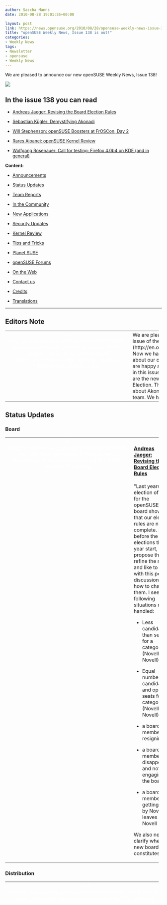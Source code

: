 ```yaml
---
author: Sascha Manns
date: 2010-08-28 19:01:55+00:00

layout: post
link: https://news.opensuse.org/2010/08/28/opensuse-weekly-news-issue-138-is-out/
title: "openSUSE Weekly News, Issue 138 is out!"
categories:
- Weekly News
tags:
- Newsletter
- opensuse
- Weekly News
---
```

We are pleased to announce our new openSUSE Weekly News, Issue 138!
<!-- more -->








[![](http://en.opensuse.org/images/6/6d/Opensuse_weekly_news_banner.png)](http://en.opensuse.org/File:Opensuse_weekly_news_banner.png)













## In the issue 138 you can read




  * [ Andreas Jaeger: Revising the Board Election Rules](https://news.opensuse.org/?p=4073#Andreas_Jaeger:_Revising_the_Board_Election_Rules)


  * [ Sebastian Kügler: Demystifying Akonadi](https://news.opensuse.org/?p=4073#Sebastian_K.C3.BCgler:_Demystifying_Akonadi)


  * [ Will Stephenson: openSUSE Boosters at FrOSCon, Day 2](https://news.opensuse.org/?p=4073#Will_Stephenson:_openSUSE_Boosters_at_FrOSCon.2C_Day_2)


  * [ Rares Aioanei: openSUSE Kernel Review](https://news.opensuse.org/?p=4073#Rares_Aioanei:_openSUSE_Kernel_Review)


  * [ Wolfgang Rosenauer: Call for testing: Firefox 4.0b4 on KDE (and in general)](https://news.opensuse.org/?p=4073#Wolfgang_Rosenauer:_Call_for_testing:_Firefox_4.0b4_on_KDE_.28and_in_general.29)















**Content:**




  * [ Announcements](https://news.opensuse.org/?p=4073#Announcements)


  * [ Status Updates](https://news.opensuse.org/?p=4073#Status_Updates)


  * [ Team Reports](https://news.opensuse.org/?p=4073#Team_Reports)


  * [ In the Community](https://news.opensuse.org/?p=4073#In_the_Community)


  * [ New Applications](https://news.opensuse.org/?p=4073#New.2FUpdated_Applications_.40_openSUSE)


  * [ Security Updates](https://news.opensuse.org/?p=4073#Security_Updates)


  * [ Kernel Review](https://news.opensuse.org/?p=4073#Kernel_Review)


  * [ Tips and Tricks](https://news.opensuse.org/?p=4073#Tips_and_Tricks)


  * [ Planet SUSE](https://news.opensuse.org/?p=4073#Planet_SUSE)


  * [ openSUSE Forums](https://news.opensuse.org/?p=4073#openSUSE_Forums)


  * [ On the Web](https://news.opensuse.org/?p=4073#On_the_Web)


  * [ Contact us](https://news.opensuse.org/?p=4073#Feedback_.2F_Communicate_.2F_Get_Involved)


  * [ Credits](https://news.opensuse.org/?p=4073#Credits)


  * [ Translations](https://news.opensuse.org/?p=4073#Translations)







  



  






  

  

  

  

  

  

  

  

  

  

  

  

  

  

  

  

  

  






* * *


  






## Editors Note








<table style="width: 98%;" class="zeroBorder" >
<tbody >
<tr >

<td style="color: rgb(255, 255, 255); text-align: center; vertical-align: top; width: 36px;" >[![](http://en.opensuse.org/images/thumb/7/7f/OWN-oxygen-EditorsNote_draft02.png/48px-OWN-oxygen-EditorsNote_draft02.png)](http://en.opensuse.org/File:OWN-oxygen-EditorsNote_draft02.png)
</td>

<td style="margin: 0pt 1em 0pt 0pt;" > We are pleased to announce our **138** issue of the [openSUSE Weekly News](http://en.opensuse.org/Portal:Weekly_news).  Now we have 138 issues full of information about our choosed System openSUSE. We are happy about that. What we're expecting in this issue?  One of the interesting Topics are the new discussed Rules from the Board Election. Then we have a interesting article about Akonadi, and new Stuff from the Mono team.  We hope that you will enjoy reading. 
</td>
</tr>
</tbody>
</table>





  









## Status Updates








### Board





<table style="width: 98%;" class="zeroBorder" >
<tbody >
<tr >

<td style="color: rgb(255, 255, 255); text-align: center; vertical-align: top; width: 36px;" >[![](http://en.opensuse.org/images/thumb/b/b2/OWN-oxygen-Board.png/48px-OWN-oxygen-Board.png)](http://en.opensuse.org/File:OWN-oxygen-Board.png)
</td>

<td style="margin: 0pt 1em 0pt 0pt;" >


####  [Andreas Jaeger: Revising the Board Election Rules](http://lizards.opensuse.org/2010/08/25/revising-the-board-election-rules/)


"Last years election of seats for the openSUSE board showed that our election rules are not complete. So, before the elections this year start, I propose that we refine the rules and like to start with this post a discussion on how to change them.  I see the following situations not handled: 


  * Less candidates than seats for a category (Novell/non-Novell) 


  * Equal number of candidates and open seats for a category (Novell/non-Novell) 


  * a board member resigning 


  * a board member disappearing and not engaging in the board 


  * a board member getting hired by Novell or leaves Novell 

We also need to clarify when the new board constitutes." 
</td>
</tr>
</tbody>
</table>





  







### Distribution





<table style="width: 98%;" class="zeroBorder" >
<tbody >
<tr >

<td style="color: rgb(255, 255, 255); text-align: center; vertical-align: top; width: 36px;" >[![](http://en.opensuse.org/images/thumb/9/94/Suse_Box.png/48px-Suse_Box.png)](http://en.opensuse.org/File:Suse_Box.png)
</td>

<td style="margin: 0pt 1em 0pt 0pt;" >  




####  Schedules for the next Week


"2. September 2010: **openSUSE 11.4 Milestone 2 release:** Milestone: snapshot release without agenda. We release it once we have several new key components in."  


####  Maintainance Updates





#####  [openSUSE-RU-2010:0531-1 (low): NetworkManager: Remove call to NFS restart](http://hermes.opensuse.org/messages/4841454)





#####  [openSUSE-RU-2010:0530-1 (moderate): inputattach: Fix syntax errors in the init script](http://hermes.opensuse.org/messages/4841455)





#####  [openSUSE-RU-2010:0535-1 (moderate): mount.cifs: Does not appear to support the (documented, preferred) credentials option. Fixed by this update.](http://hermes.opensuse.org/messages/4841468)





#####  [openSUSE-RU-2010:0534-1 (important): cpio: It crashes on non existing pattern file. Fixed by this update.](http://hermes.opensuse.org/messages/4841469)





#####  [openSUSE-RU-2010:0533-1 (low): smpppd: allow to control non-dialup interfaces](http://hermes.opensuse.org/messages/4841470)





#####  [openSUSE-RU-2010:0545-1 (important): lxdm: Collective update for lxdm](http://hermes.opensuse.org/messages/4855539)





#####  [openSUSE-RU-2010:0548-1 (low): pstoedit: This update fixes an crash of pstoedit when it is called from inkscape](http://hermes.opensuse.org/messages/4856280)





#####  [openSUSE-RU-2010:0555-1 (low): ivman: Fixed not receiving hal events (openSUSE 11.2)](http://hermes.opensuse.org/messages/4865659)





#####  [openSUSE-RU-2010:0554-1 (low): ivman: Fixed not receiving hal events (openSUSE 11.3)](http://hermes.opensuse.org/messages/4865660)





####  Bugzilla




The numbers for all openSUSE project products are this week: 




  * All Open Reports: 5297 (+44) 


  * Blocker: 3 (+0) 


  * Critical: 338 (+11) 


  * Major: 994 (+11) 


  * Normal: 2965 (+16) 


  * Minor: 444 (+6) 


  * Enhancements: 553 (+0) 



**Important links:**




  * [Detailed Bugzilla Report](https://bugzilla.novell.com/report.cgi?x_axis_field=bug_severity&y_axis_field=product&z_axis_field=&query_format=report-table&short_desc_type=allwordssubstr&short_desc=&long_desc_type=fulltext&long_desc=&classification=openSUSE&bug_file_loc_type=allwordssubstr&bug_file_loc=&status_whiteboard_type=allwordssubstr&status_whiteboard=&keywords_type=anywords&keywords=&bug_status=UNCONFIRMED&bug_status=NEW&bug_status=ASSIGNED&bug_status=NEEDINFO&bug_status=REOPENED&emailassigned_to1=1&emailtype1=substring&email1=&emailassigned_to2=1&emailreporter2=1&emailqa_contact2=1&emailcc2=1&emailtype2=substring&email2=&bugidtype=include&bug_id=&votes=&chfieldfrom=&chfieldto=Now&chfieldvalue=&format=table&action=wrap&field0-0-0=noop&type0-0-0=noop&value0-0-0=)


  * [Submitting Bug Reports](http://en.opensuse.org/openSUSE:Submitting_bug_reports)


  * [Bug Reporting FAQ](http://en.opensuse.org/openSUSE:Bug_reporting_FAQ)


</td>
</tr>
</tbody>
</table>





  







## Team Reports





### Build Service Team





<table style="width: 98%;" class="zeroBorder" >
<tbody >
<tr >

<td style="color: rgb(255, 255, 255); text-align: center; vertical-align: top; width: 36px;" >[![](http://en.opensuse.org/images/9/98/OWN-oxygen-Build-Service.png)](http://en.opensuse.org/File:OWN-oxygen-Build-Service.png)
</td>

<td style="margin: 0pt 1em 0pt 0pt;" >


####  [Martin Mohring: OBS 2.1: Status of PowerPC and MIPS support with QEMU](http://lizards.opensuse.org/2010/08/22/obs-2-1-status-of-powerpc-and-mips-support-with-qemu/)


"Now that ARM support in the OBS is getting more mature, here a report on the Status of PowerPC and MIPS builds using QEMU. They are implemented similiar to the ARM solution, and use QEMU Usermode (to allow speedup with x86 based cross compilers like we do for ARM).  First of all, PowerPC native builds do work since a long time (3+ years). At the beginning, only XEN virtualization was available for OBS, and XEN did not work on PowerPC hardware. Recently, KVM autosetup was added to OBS with release 1.8. KVM also works on PowerPC machines, so there are now fully functional PowerPC native builds with virtual machine support available."  


####  [Build Team Meeting](http://lists.opensuse.org/opensuse-buildservice/2010-08/msg00175.html)


Meeting minutes  


####  Build Service Statistics




  * Projects: 14665 (+96) 


  * Packages: 98471 (+445) 


  * Repositories: 23907 (+126) by 24478 (+98) confirmed users. 


</td>
</tr>
</tbody>
</table>





  







### KDE Team





<table style="width: 98%;" class="zeroBorder" >
<tbody >
<tr >

<td style="color: rgb(255, 255, 255); text-align: center; vertical-align: top; width: 36px;" >[![](http://en.opensuse.org/images/thumb/7/73/Kde-logo.jpg/48px-Kde-logo.jpg)](http://en.opensuse.org/File:Kde-logo.jpg)
</td>

<td style="margin: 0pt 1em 0pt 0pt;" >  




####  [Sebastian Kügler: Demystifying Akonadi](http://vizzzion.org/blog/2010/08/demystifying-akonadi/)


"The exotic-sounding ˜Akonadi™ refers to both a mythological figure and the KDE platform™s central information framework. This article will dispel some of the mystery about how Akonadi will improve performance and integration, and how it is being rolled out into KDE applications. I™ll also provide some insight how the technology works, and what will become possible with this new PIM framework.  Many people have been asking what the status of the new, Akonadi-based Kontact Groupware suite is. As I™ve been working closely with the PIM hackers, I thought I™d give my readers a heads-up on what™s going on and what to expect. In this article, I will often take KMail as an example for the port, but similar things apply to the other PIM applications that form the Kontact suite as well." 
</td>
</tr>
</tbody>
</table>





  







### Mono Team





<table style="width: 98%;" class="zeroBorder" >
<tbody >
<tr >

<td style="color: rgb(255, 255, 255); text-align: center; vertical-align: top; width: 36px;" >[![](http://en.opensuse.org/images/thumb/8/87/Mono_project_logo.png/48px-Mono_project_logo.png)](http://en.opensuse.org/File:Mono_project_logo.png)
</td>

<td style="margin: 0pt 1em 0pt 0pt;" >  




####  [Stephen Shaw: Mono Accessibility 2.1 Released](http://feedproxy.google.com/%7Er/decriptor/qXWe/%7E3/OiQgRCJwOIM/)


"We just released our first 2.x series update this week. This release brings a 127 bug fixes.  Over the last several months a fair amount of attention has been paid to improving at-spi2 as well. For those that don™t know what at-spi2 is its the next generation of Assistive Technology Service Provider Interface. The new at-spi2 using dbus in an effort to remove corba and bonobo from the gnome stack."  


####  [Mario Carrion: Mono Accessibility 2.1](http://blog.carrion.mx/2010/08/26/mono-accessibility-2-1/)


"Last Tuesday, we presented Mono Accessibility 2.1. We worked really hard on this release. Our main goals were, among other things, to improve our UI Automation Client API implementation, polish the interaction with at-spi2, better Moonlight accessibility and to handle custom and client-side providers. The great work made by all the contributors was the reason this release accomplished those goals." 
</td>
</tr>
</tbody>
</table>





  







### openFATE Team





<table style="width: 98%;" class="zeroBorder" >
<tbody >
<tr >

<td style="color: rgb(255, 255, 255); text-align: center; vertical-align: top; width: 36px;" >[![](http://en.opensuse.org/images/thumb/c/c2/Logo-fate.png/48px-Logo-fate.png)](http://en.opensuse.org/File:Logo-fate.png)
</td>

<td style="margin: 0pt 1em 0pt 0pt;" >  




####  [#310402: Driver Printer Konica Magicolor 2490 (and other)](https://features.opensuse.org/310402)


"there exist foo2lava printer drivers for several Konica Minolta magicolor printers (e.g. 2490 MF) for already some time. But they are not included in the standard Suse Distribution. It would be nice to include the drivers in the standard distribution."  


####  [#310403: DLNA Client / Service integration](https://features.opensuse.org/310403)


"Many devices and computers in the home can provide DLNA servers and client for media playback and serving. This is to propose 2 things: (...)"  


####  [#310405: yast2 wagon should be a fully graphic upgrade tool](https://features.opensuse.org/310405)


"I really like it that yast2-wagon exists for users to upgrade from release to release. It effectively does a zypper dup, but via a nicer gui interface. (...)"  


####  [#310406: Make /sbin and /usr/sbin accessible by sudo out-of-the-box](https://features.opensuse.org/310406)


"In current situation, /sbin and /usr/sbin are excluded from user path. If the user wants to use 'sudo' to run superuser tools located in sbin, the command fails. (...)"  


####  [#310410: Evaluate switching to libjpeg-turbo](https://features.opensuse.org/310410)


"Quoting [http://fedoraproject.org/wiki/Features/libjpeg-turbo](http://fedoraproject.org/wiki/Features/libjpeg-turbo): ==== libjpeg-turbo is fork of the original libjpeg project. It contains numerous performance related enhancements and is at least twice faster in JPEG compression/decompression than original libjpeg on platforms with MMX/SSE instruction set. It has same API/ABI like original libjpeg and also runs on non-SSE platforms where is around 25% faster. [http://sourceforge.net/projects/libjpeg-turbo](http://sourceforge.net/projects/libjpeg-turbo) ==== We should evaluate this library and see if we can replace libjpeg with it for improved performance."  


####  [#310431: Create automatic private group for new user](https://features.opensuse.org/310431)


"In Yast user management, add an option in the new user dialog to have a new, private group created for the user. The group should be named as the user. (...)"  


####  [#310433: Support for apt-url](https://features.opensuse.org/310433)


"In the fact there are many webpages and articles (not only ubuntu tutorials) using apt-url feature to install software, would be nice if openSUSE implements own solution for this feature. (...)"  


####  [#310442: New .desktop features](https://features.opensuse.org/310442)


"Desktop files should contains lots of information, helping for desktop software.  First of enchancement should be connection with other desktop file. It means, that .desktop files should update status automatically, when used or displayed.  Second would be autmatically removing broken desktop files."  


####  [#310443: Preload Improvements in openSUSE](https://features.opensuse.org/310443)


"The preload teams are doing many improvements for preloads, very few of these end in the openSUSE distribution. The improvements are bug fixes, hardware enablement and UI changes.  Goal: Get all preload improvements into the next openSUSE release."  


####  Statistics




[Feature](https://features.opensuse.org/) statistics for [openSUSE 11.4](https://features.opensuse.org/statistic/product/22236): 




  * Total: 185 (+15) 


  * Unconfirmed: 171 (+13) 


  * New: 6 (+0) 


  * Evaluation: 6 (+0) 


  * Candidate: 0 (+0) 


  * Done: 1 (+1) 


  * Rejected: 0 (+0) 


  * Duplicate: 1 (+1) 



[More information on openFATE](http://en.opensuse.org/openSUSE:Openfate)



</td>
</tr>
</tbody>
</table>





  







### Translation Team





<table style="width: 98%;" class="zeroBorder" >
<tbody >
<tr >

<td style="color: rgb(255, 255, 255); text-align: center; vertical-align: top; width: 36px;" >[![](http://en.opensuse.org/images/thumb/9/95/Icon-localize.png/48px-Icon-localize.png)](http://en.opensuse.org/File:Icon-localize.png)
</td>

<td style="margin: 0pt 1em 0pt 0pt;" >  




####  Localization




  * Daily updated translation statistics are available on the [openSUSE Localization Portal](http://i18n.opensuse.org/). 


  * [Trunk Top-List](http://i18n.opensuse.org/stats/trunk/toplist.php) “ [Localization Guide](http://en.opensuse.org/OpenSUSE_Localization_Guide)


</td>
</tr>
</tbody>
</table>





  









## In the Community 








<table style="width: 98%;" class="zeroBorder" >
<tbody >
<tr >

<td style="color: rgb(255, 255, 255); text-align: center; vertical-align: top; width: 36px;" >[![](http://en.opensuse.org/images/3/31/Icon-project.png)](http://en.opensuse.org/File:Icon-project.png)
</td>

<td style="margin: 0pt 1em 0pt 0pt;" >  




####  [Sirko Kemter: FrOSCon 2010](http://karl-tux-stadt.de/ktuxs/?p=2688)


"Last weekend took FrOSCon place and openSUSE had a great presentation there. It was the 5th FroSCon and I was there since the second. FrOSCon addresses more developer and so its the best way to make a simple booth there for presenting openSUSE. FrOSCon offers projects rooms for making ther own program in there. Projects like PHP, Django, Perl, Geany and some others used the offer. After LinuxTag I said to Henne let us take an developer room too, we can make what we want in there, we have only what we do in it."  


####  [Will Stephenson: openSUSE Boosters at FrOSCon, Day 2](http://lizards.opensuse.org/2010/08/22/opensuse-boosters-at-froscon-day-2/)


"Back home in Nuernberg now “ Sunday has been a long day of hacking on Elgg and its plugins to shape it into a users site that knows about the social side of the openSUSE community.  Our ˜Hack Meck™ was a little bit harder after letting loose at the legendary FrOSCon Saturday night party in the balmy August air, but we still managed to put down the glow sticks, hammer the keys and reach our goals for the weekend. These were adapting the user data to include fields that are peculiar to openSUSE such as membership status and IRC cloak, enhancing the Poll plugin to meet our info gathering needs, adapting the Elgg theming to our ubiquitous Bento theme, and working on calendaring and events so that we all know what is coming next in openSUSE world and so you can display your packaging and bug-reporting achievements to the world."  


####  [Nelson Marques: The Concept of Marketing and openSUSE Conference 2010](http://nmarques.digitalwhores.net/2010/08/25/the-concept-of-marketing-and-opensuse-conference-2010/)


"Dear openSUSE contributor and enthusiast, Is Marketing important for Free Software development? I hope to reach an answer in openSUSE Conference 2010 with the community and help the openSUSE Community to develop their own concepts of Marketing. I believe this is a very sensible and important task that I could accomplish with your help and participation on my small presentation.  My presentation will target ˜The Concept of Marketing and FOSS Development™ and it goal is to establish a Concept of Marketing that can be developed by the openSUSE Community based on a set of small concepts defined by Marketing, such as: trade, value, consumer or processes."  


###  Welcome new Members (Corner for new acknowledged Members)


"We are pleased to announce our new openSUSE Members: 


  * [Christophe Hoenen (oeilvert)](https://users.opensuse.org/show/oeilvert) He is very active on the forums. 


  * [Kyrill Detinov (Lazy_Kent)](https://users.opensuse.org/show/Lazy_Kent) Very active in Bugzilla, Mailinglists and BuildService 


  * [Sebastian Kügler (vizzzion)](https://users.opensuse.org/show/vizzzion) Active opensuse-kde developer. Also active in Mailinglists and Bugzilla. 


  * [Christian Wittmer (computersalat)](https://users.opensuse.org/show/computersalat) He is active in the Buildservice." 




###  Events & Meetings




Past: 




  * [**August 21-22, 2010: FrOSCon (St. Augustin/Germany; http://www.froscon.de/)**](https://news.opensuse.org/2010/04/19/froscon-st-augustin-germany/)


  * [** August 24, 2010: openSUSE Marketing Team Meeting**](https://news.opensuse.org/2010/07/26/opensuse-marketing-team-meeting-5/)


  * [** August 25, 2010: openSUSE Board Meeting**](https://news.opensuse.org/2010/03/24/opensuse-board-meeting/)



  

 Upcoming: 




  * [**August 31-September 1, 2010: LinuxCon Brasil 2010 (SÃ£o Paulo/Brazil)**](http://events.linuxfoundation.org/events/linuxcon-brazil)


  * [** September 1, 2010: German Wiki Team Meeting**](https://news.opensuse.org/2010/05/30/german-wiki-team-meeting-2/)


  * [** September 2, 2010: openSUSE KDE Team Meeting**](https://news.opensuse.org/2010/05/13/%ef%bb%bfopensuse-kde-team-meeting/)


  * [**September 7, 2010: VOLDAY 2 (SÃ£o Paulo/Brazil)**](http://volcon.org/volday2/)


  * You can find more informations on other events at: 


    * [openSUSE News/Events](https://news.opensuse.org/category/events/) “ [Local events](http://en.opensuse.org/openSUSE:Ambassadors_events)




###  openSUSE for your ears




  * The openSUSE Weekly News are available as Livestream or Podcast in the German Language. You can hear it or download it on [http://blog.radiotux.de/podcast](http://blog.radiotux.de/podcast). 




###  openSUSE in $COUNTRY


"Details"  


###  Communication




  * [The mail lists](http://lists.opensuse.org/) have: 37674 (-8) subscribers. 


  * [The openSUSE Forums](http://forums.opensuse.org/)] have: 


    * 49631 (+252) registered users 


    * The most users ever online was 33435, 23-Aug-2010 at 03:27. 




###  Contributors




  * 4947 (+18) of 12550 (+40) registered contributors in the User Directory have signed the Guiding Principles. The board has acknowledged 436 (+5) [members](http://en.opensuse.org/openSUSE:Members).   

  




</td>
</tr>
</tbody>
</table>





  









## New/Updated Applications @ openSUSE








<table style="width: 98%;" class="zeroBorder" >
<tbody >
<tr >

<td style="color: rgb(255, 255, 255); text-align: center; vertical-align: top; width: 36px;" >[![](http://en.opensuse.org/images/1/10/OWN-oxygen-New-Updated-Applications.png)](http://en.opensuse.org/File:OWN-oxygen-New-Updated-Applications.png)
</td>

<td style="margin: 0pt 1em 0pt 0pt;" >


####  [Packman: imagination 2.1.1](http://packman.links2linux.org/package/imagination/183673)


"Imagination is a lightweight and simple DVD slide show maker written in C language and built with the GTK+2 toolkit. I noticed a lack on the Linux platform of a user-friendly DVD slide show maker, so I started developing Imagination. True, there are some other GUIs which do the job, but they usually require a lot of dependencies to be installed first. Imagination has been designed from the ground up to be fast, light and easy-to-use. It requires the ffmpeg encoder ONLY to produce the movie file - to be burned to DVD then with another application. Yes you don't need any other third-party software, I like the KISS principle :) Imagination at present features 26 transitions effects developed as plugins loaded at startup. Exporting of the slideshow as FLV format is supported. No sound and Ken Burns effects yet but they are planned in the next release."  


####  [OMG!SUSE! team: Photographers Rejoice! digiKam 1.4 hits the streets](http://feedproxy.google.com/%7Er/omgsuse/%7E3/bPXHi606NU4/photographers-rejoice-digikam-14-hits-streets)


"Professional-grade photo management app digiKam bumped to version 1.4.0 today, fixing a roll-full1 of bugs, including several crashes (full changelog).  For the unfamiliar, digiKam is an aphoto management app for KDE (but you can use it on GNOME too!), which makes importing and organizing photos easy peasy." 


  * You can find other interesting Packages at: 


  * [Packman](http://packman.links2linux.de/rdf/packman_en.rdf) “ [OBS](https://hermes.opensuse.org/feeds/53368.rdf)


</td>
</tr>
</tbody>
</table>





  









## Security Updates








<table style="width: 98%;" class="zeroBorder" >
<tbody >
<tr >

<td style="color: rgb(255, 255, 255); text-align: center; vertical-align: top; width: 36px;" >[![](http://en.opensuse.org/images/6/68/Logo-SecurityUpdates.png)](http://en.opensuse.org/File:Logo-SecurityUpdates.png)
</td>

<td style="margin: 0pt 1em 0pt 0pt;" >


To view the security announcements in full, or to receive them as soon as they're released, refer to the [openSUSE Security Announce](http://lists.opensuse.org/opensuse-security-announce/) mailing list.  

  







####  [SUSE Security Summary Report: SUSE-SR:2010:016](http://lists.opensuse.org/opensuse-security-announce/2010-08/msg00005.html)




  * Announcement ID: SUSE-SR:2010:016 


  * Date: Thu, 26 Aug 2010 11:00:00 +0000 


  * Cross-References: CVE-2010-0211, CVE-2010-0212, CVE-2010-1168 


  * CVE-2010-1447, CVE-2010-1507, CVE-2010-1797 


  * CVE-2010-2497, CVE-2010-2498, CVE-2010-2499 


  * CVE-2010-2500, CVE-2010-2519, CVE-2010-2520 


  * CVE-2010-2527, CVE-2010-2541, CVE-2010-2548 


  * CVE-2010-2576, CVE-2010-2783, CVE-2010-2805 


  * CVE-2010-2806, CVE-2010-2807, CVE-2010-2808 


  * CVE-2010-3019, CVE-2010-3020, CVE-2010-3021 




####  [openSUSE-SU-2010:0430-4 (important): MozillaThunderbird: Update to 3.0.6 security release](http://hermes.opensuse.org/messages/4838220)





####  [openSUSE-SU-2010:0540-1 (important): opera: version 10.61 fixes various vulnerabilities](http://hermes.opensuse.org/messages/4852324)





####  [openSUSE-SU-2010:0546-1 (moderate): openldap2: fixed MODRDN DoS, replicating inconsistencies and \0 character-DoS (openSUSE 11.2)](http://hermes.opensuse.org/messages/4855538)





####  [openSUSE-SU-2010:0547-1 (moderate): openldap2: fixed MODRDN DoS, replicating inconsistencies and \0 character-DoS (openSUSE 11.1)](http://hermes.opensuse.org/messages/4855553)





####  [openSUSE-SU-2010:0549-1 (critical): freetype2: security update for various bugs](http://hermes.opensuse.org/messages/4857454)





####  [openSUSE-SU-2010:0553-1 (moderate): java-1_6_0-openjdk security update](http://hermes.opensuse.org/messages/4865170)



</td>
</tr>
</tbody>
</table>





  









## Kernel Review








<table style="width: 98%;" class="zeroBorder" >
<tbody >
<tr >

<td style="color: rgb(255, 255, 255); text-align: center; vertical-align: top; width: 36px;" >[![](http://en.opensuse.org/images/thumb/b/bc/Tux.svg.png/48px-Tux.svg.png)](http://en.opensuse.org/File:Tux.svg.png)
</td>

<td style="margin: 0pt 1em 0pt 0pt;" >  




####  [h-online/Thorsten Leemhuis: Kernel Log: New X Server, 3D drivers for Radeon 5000 and new stable kernels](http://www.h-online.com/open/features/Kernel-Log-New-X-Server-3D-drivers-for-Radeon-5000-and-new-stable-kernels-1065375.html)


"While the new kernel versions mainly correct minor bugs, X.org's next generation X Server offers a range of improvements. Various code segments released by AMD developers allow the X.org open source drivers for Radeon GPUs to utilise the 2D and 3D acceleration features available with Radeon series 5000 graphics cards."  


####  [Rares Aioanei: openSUSE Kernel Review](http://schaiba.wordpress.com/2010/08/22/opensuse-kernel-news-28-08-2010/)


Rares Aioanei gives a good Weekly Review about the Kernel.  


####  [Linus Torvalds: Linux 2.6.36-rc2](http://lwn.net/Articles/401390/)


"Another week, another -rc. I didn't really ever get around to announcing -rc1 when I released it, and we had enough niggling small problems (like a memory corruptor in the HID layer that ended up causing some random problems etc) there that I never got around to fixing that lack of announcement. And hopefully -rc2 is a good point to correct the lack of earlier commentary." 
</td>
</tr>
</tbody>
</table>





  









## Tips and Tricks








<table style="width: 98%;" class="zeroBorder" >
<tbody >
<tr >

<td style="color: rgb(255, 255, 255); text-align: center; vertical-align: top; width: 36px;" >[![](http://en.opensuse.org/images/9/98/OWN-oxygen-Tips-and-Tricks.png)](http://en.opensuse.org/File:OWN-oxygen-Tips-and-Tricks.png)
</td>

<td style="margin: 0pt 1em 0pt 0pt;" >  




###  For Desktop Users





####  [makeuseof.com/Justin Pot: BleachBit “ A Utility To Clean Up Your Linux System](http://www.makeuseof.com/tag/bleachbit-utility-clean-linux-system/)


"It™s no secret: many programs fill your hard drive with well-meaning, but useless, crap. From browser caches to install leftovers to logs, computers are full of unnecessary information.  Windows users can turn to CCleaner “ a program that can make your computer run faster - to systematically remove such fluff from their drive. But what about Linux users who need to wipe and clean their Linux machine?" You can find bleachbit in our Repositories: [http://bit.ly/a1oiiK](http://bit.ly/a1oiiK) 


###  For Commandline/Script Newbies





####  [Linux Journal/LJ Staff: Stupid tar Tricks](http://www.linuxjournal.com/content/stupid-tar-tricks)


"One of the most common programs on Linux systems for packaging files is the venerable tar. tar is short for tape archive, and originally, it would archive your files to a tape device. Now, you're more likely to use a file to make your archive. To use a tarfile, use the command-line option -f . To create a new tarfile, use the command-line option -c. To extract files from a tarfile, use the option -x. You also can compress the resulting tarfile via two methods. To use bzip2, use the -j option, or for gzip, use the -z option. (...)"  


####  [ServerWatch/Juliet Kemp: Single vs. Double Quotes in Bash](http://www.serverwatch.com/tutorials/article.php/3898896/Single-vs-Double-Quotes-in-Bash.htm)


"In Bash, whether to use single or double quotes depends on exactly what you want to do, and the differences can trip you up if you're not concentrating. Here's a quick rundown of what each does and when to use them. (...)" 


  







###  For Developers and Programmers





####  [IBM developerWorks/Wei Dong Xie: Avoiding memory leaks in POSIX thread programming](http://www.ibm.com/developerworks/linux/library/l-memory-leaks/)


"POSIX thread programming defines a standard set of C programming language types, functions, and constants”and pthreads provide a powerful tool for thread management. To use pthreads to the fullest, you'll want to avoid the common mistakes. One common mistake is forgetting to join joinable threads, which can create memory leaks and cause extra work. In this tips-oriented article, learn the basics of POSIX threads, see how to identify and detect thread memory leaks, and get solid advice for avoiding them." 


  







###  For System Administrators





####  [Jared Ottley: Alfresco: Permissions Web Scripts](http://feeds.ottleys.net/%7Er/jaredottley/%7E3/kQP5f3fZqJA/alfresco-permissions-web-scripts)


"A couple of months back I was asked to write a couple of web scripts to help one of our customers to be able to check and modify permissions for content/spaces in the Alfresco repository. I™ve finally had the chance to spend sometime testing and now writing about them.  The core of the web scripts was quick to write. The fun (more time consuming) part was working with exception handling in javascipt. I know tons of fun right! There are few different ways to use exception handling based on which version of Alfresco you are using. The customer is on Enterprise 3.1 and I wanted to make sure that the web scripts also worked on the more current releases of Alfresco as well. A change (re: addition) was made in Enterprise 3.2.1 and Community 3.3 to help simplify exception handeling. I™ll talk about exception handling and these differences in a follow up post. For now let™s talk about these new web scripts."  


####  [IBMDeveloperWorks/Ian Shields: Learn Linux, 101: Maintain the integrity of filesystems](http://www.ibm.com/developerworks/linux/library/l-lpic1-v3-104-2/index.html?ca=drs-)


"Learn how to check the integrity of your LinuxÂ® filesystems, monitor free space, and fix simple problems. Use the material in this article to study for the Linux Professional Institute (LPI) 101 exam for Linux system administrator certification”or just to check your filesystems and keep them in good working order, especially after a system crash or power loss." 
</td>
</tr>
</tbody>
</table>





  









## Planet SUSE








<table style="width: 98%;" class="zeroBorder" >
<tbody >
<tr >

<td style="color: rgb(255, 255, 255); text-align: center; vertical-align: top; width: 36px;" >[![](http://en.opensuse.org/images/thumb/f/fe/Logo-PlanetSUSE.png/48px-Logo-PlanetSUSE.png)](http://en.opensuse.org/File:Logo-PlanetSUSE.png)
</td>

<td style="margin: 0pt 1em 0pt 0pt;" >  




####  [Wolfgang Rosenauer: Call for testing: Firefox 4.0b4 on KDE (and in general)](http://www.rosenauer.org/blog/2010/08/23/call-for-testing-firefox-4-0b4-on-kde-and-in-general/)


"If you are brave enough feel free to update to Firefox 4.0b4 from the mozilla:beta repository. It will not install in parallel to previous versions but will replace your existing Firefox package. As always you want to backup your profile before so you can go back to your previous version without problems.  The latest package contains the KDE integration patches we had in FF3.x which are pretty much untested. So if you run KDE and want to give it a try please report issues you find in Novell™s Bugzilla."  


####  [Holger Hetterich: SMBTA documentation improving](http://holger123.wordpress.com/2010/08/24/smbta-documentation-improving/)


"While we are working on getting a first release of smbtad and smbtatools out of the door, we™ve just released the SMB Traffic Analyzer Guide. This is the very first version. The goal of the guide is to have a complete documentation of all components of SMB Traffic Analyzer. We know this initial version has it™s problems, but we will continue to improve the SMBTA guide by time. So before you complain, sit back, rest, and think about this is work in progress."  


####  [LenZ Grimmer: OpenSQL Camp Europe and FrOSCon: A summary](http://www.lenzg.net/archives/309-OpenSQL-Camp-Europe-and-FrOSCon-A-summary.html)


"With OpenSQL Camp and FrOSCon being over for almost a week now, it's time to come up with a short summary. I traveled home on Monday morning and then took Tuesday off, so I had some catching up to do...  As for the past years, FrOSCon rocked again! According to the closing keynote, they had around 1.500 (unique) visitors and I had a great time there. I really enjoyed meeting all the old and new faces of the various Open Source communities. The lineup of speakers was excellent, Jon "maddog" Hall's keynote about "Free and Open Source Software in the Developing World" was quite insightful and inspiring."  


####  [Thomas Biege: SAD 0: Secure Code Development in an Open-Source World](http://thetoms-random-thoughts.blogspot.com/2010/05/sad-0-secure-code-development-in-open.html)


"What does SAD mean? I will clarify it later, it does not matter now... don't be sad about it.  Since some years big software companies like Microsoft (2002) or Cisco (2010) start changing their software development procedures to address the massive amount of vulnerabilities in their products. MS seems to be successful with this strategy and all the charts, numbers and articles look promising. "But what about the open-source world, the world of Linux distributions, what did they do?" you might ask. Led me shed some light on it."  


####  [Mike McCallister: Can I Get a 30-hour Day? Searching for Linux Project Management Tools](http://metaverse.wordpress.com/2010/08/25/can-i-get-a-30-hour-day-searching-for-linux-project-management-tools/)


"My life is getting far too complex to handle simply. Fall is coming, and I™m beginning to think I™m overbooking myself. Consider this: 


  * I™m working on another book project that I can™t talk about yet. ;-) 


  * I™m way behind in working through the SitePoint web development classes I wrote about a few weeks ago. 


  * I™m speaking to the Madison Linux Users Group (MadLUG) about openSUSE 11.3 on November 6 (Did I mention that before?), and have to create that presentation. 


  * I™m probably leading at least one session at BarCampMilwaukee 5 (which I did mention last week) October 2-3. The minimum is likely to be a dress rehearsal for the MadLUG event, but still¦ 


  * I want to write more magazine articles too. 


  * I have to get another car (an unexpected and urgent task). 


  * There may be still another book project after the one at the top of this list that requires a bunch of preparatory tasks. 


  * I™ve got to mow the lawn weekly and tend to various other homeowner projects. 


  * Oh, and BTW I still have a day job that fills in 40 hours every week. 

Now between the Web-based app ToodleDo and a lovely Windows-based desktop app called MyLifeOrganized (MLO) that runs pretty well in Wine, I™ve got my day-to-day task/to-do-lists in good order. But right now, I need something that can help me figure out how to fit all of these big projects into the amount of time left in the day once I get home at night. And, since it is fall, ideally allow me to catch a few football and postseason baseball games in the bargain." 
</td>
</tr>
</tbody>
</table>





  









## openSUSE Forums








<table style="width: 98%;" class="zeroBorder" >
<tbody >
<tr >

<td style="color: rgb(255, 255, 255); text-align: center; vertical-align: top; width: 36px;" >[![](http://en.opensuse.org/images/e/ed/OWN-oxygen-openSUSE-Forums.png)](http://en.opensuse.org/File:OWN-oxygen-openSUSE-Forums.png)
</td>

<td style="margin: 0pt 1em 0pt 0pt;" >


####  [Would Uptake Increase with a Stable (LTS) Version of openSUSE?](http://forums.opensuse.org/english/community/general-chit-chat/444776-would-uptake-increase-stable-version-opensuse.html)


"An interesting discussion here revolving around the release schedule and life cycle of openSUSE, along with the update of applications."  


####  [Grub Issues](http://forums.opensuse.org/english/get-help-here/install-boot-login/444804-grub-start-issues.html)


"Not 1, not 2, but 3 issues all at the same time. Typically confused by grub, our user here is borderline re-install. It's early days but lets see if we can spare him the trouble. Though running 11.1, they may want to consider an upgrade anyway."  


####  [Firefox opens but goes nowhere.](http://forums.opensuse.org/english/get-help-here/applications/444756-firefox-opens-but-goes-no-where-opensiuse-11-2-64bit.html)


"A slightly confusing question, or maybe it's just the way it was worded, but we fixed the problem in the end. Another satisfied customer."  


####  [DVD Tray won't re-open!](http://forums.opensuse.org/english/get-help-here/multimedia/444794-re-dvd-tray-wont-re-open.html)


"Will they ever get to the bottom of this one. At first I was thinking it might be a drive on it's way out, but now it's looking like it might be something (a process) holding on to the drive." 
</td>
</tr>
</tbody>
</table>





  









## On the Web








<table style="width: 98%;" class="zeroBorder" >
<tbody >
<tr >

<td style="color: rgb(255, 255, 255); text-align: center; vertical-align: top; width: 36px;" >[![](http://en.opensuse.org/images/d/d6/OWN-oxygen-On-the-Web.png)](http://en.opensuse.org/File:OWN-oxygen-On-the-Web.png)
</td>

<td style="margin: 0pt 1em 0pt 0pt;" >  




###  Announcements





####  [PlanetQT/Henry Haverinen: Qt 4.7 Release Candidate and Qt Quick](http://labs.trolltech.com/blogs/2010/08/26/qt-47-release-candidate-and-qt-quick/)


"As many of you may already know, a few minutes ago we pushed a Qt 4.7 Release Candidate (RC). Qt 4.7 is a great step forward with regard to performance and the introduction of Qt Quick, and with Qt 4.7 we will see Qt applications run faster and smother than ever before.  With the release of Qt 4.7 including Qt Quick, you will immediately gain access to powerful features for building fluid, animated applications and UIs. Qt Quick is made up of three pieces: (1) the QML language and (2) the QtDeclarative module in the Qt framework, and (3) Qt Quick tooling components in Qt Creator." 


  







###  Reports





####  [linux.com/Jack Wallen: Talking KDE and openSUSE with Jos Poortvliet](http://www.linux.com/news/enterprise/biz-enterprise/350329-talking-kde-and-opensuse-with-jos-poortvliet)


"Recently I had the pleasure of chatting with newly minted openSUSE community manager, and former KDE marketing lead, Jos Poortvliet about user-visible changes brought in the KDE 4.5 release. We asked him ten questions about changes in KDE 4.5, what problems needed to be overcome, and what the future of KDE looks like ” and his thoughts on openSUSE.  Jos Poortvliet was hired by Novell as openSUSE community manager in early August. Before that he was active as volunteer in the international KDE community as marketing team lead. He coordinated and contributed to the work around releases, creation of marketing materials, visiting and organizing conferences, and maintaining contacts with the press. In his "real" life he worked as business consultant at companies like Royal Bank of Scotland, the dutch Governmental Department of Education and KPN, a major dutch Telecom provider."  


####  [LinuxJournal/Doug Roberts: Linux market share](http://www.linuxjournal.com/content/linux-market-share)


"In the course of a normal work day I take several little breaks to check the news. On my list of news sites are Slashdot, Linux Journal and Linux Today. Frequently I see something that gives me an idea for an article. Sometimes I even find an article on a topic that I was planning to write about myself. Such was the case today when I came across this well-written piece from the Royal Pingdom Blog referenced on Linux Today. It™s about the failure of desktop Linux to break the 1% market share barrier, and I confess that it left me a little depressed. But I decided to add my two cents on the subject anyhow."  


####  [Linux Journal/Susan Linton: Two Distributions Celebrate Birthdays](http://www.linuxjournal.com/content/two-distributions-celebrate-birthdays)


"The Linux community had two birthdays to celebrate recently. Debian GNU/Linux turned 17 on August 16 and openSUSE has been providing an excellent desktop Linux for five years."  


####  [LinuxTrends.com: Linux distribution popularity trends plotted](http://linuxtrends.com/linux-distribution-popularity-trends/)


"In order to get a sense of the popularity of various Linux distributions over the past several years, we entered their names into Google™s search insights tool and grabbed images of the resulting graphs. The graphs display some fascinating trends and bode well for the future of Linux. (...)"  


####  [TechCrunch/MG Siegler: Diaspora Three Weeks Away From Unveiling Open-Source Facebook Alternative](http://techcrunch.com/2010/08/26/diaspora-facebook/)


"Remember Diaspora? You™ll be forgiven if you don™t. Since they received a lot of hype as the open-source Facebook Alternative this past May, they™ve been quiet. In fact, they hadn™t given any updates on their progress since early July. But today they™ve re-emerged with some updates. Notably, they say: We have Diaspora working, we like it, and it will be open-sourced on September 15th. That™s just three weeks away." 


  







###  Warning!





####  [Truths/rafay: Hack a Website Using Remote File Inclusion](http://www.hungry-hackers.com/2010/08/hack-a-website-using-remote-file-inclusion.html%E3%80%80Hacking)


"Remote file inclusion is basically a one of the most common vulnerability found in web application. This type of vulnerability allows the Hacker or attacker to add a remote file on the web server. If the attacker gets successful in performing the attack he/she will gain access to the web server and hence can execute any command on it. (...)" 
</td>
</tr>
</tbody>
</table>





  









## Feedback / Communicate / Get Involved








<table style="width: 98%;" class="zeroBorder" >
<tbody >
<tr >

<td style="color: rgb(255, 255, 255); text-align: center; vertical-align: top; width: 36px;" >[![](http://en.opensuse.org/images/a/ae/OWN-oxygen-FCG.png)](http://en.opensuse.org/openSUSE:Weekly_news_team)
</td>

<td style="margin: 0pt 1em 0pt 0pt;" >Do you have comments on any of the things mentioned in this article? Then head right over to the [comment section](https://news.opensuse.org/p=4073) and let us know!  

Or if you would like to be part of the [openSUSE:Weekly news team](http://en.opensuse.org/openSUSE:Weekly_news_team) then check out our team page and join!  

Or Communicate with or get help from the wider openSUSE community -- via IRC, forums, or mailing lists -- see [Communicate](http://en.opensuse.org/openSUSE:Communication_channels). 


  

[![](http://en.opensuse.org/images/thumb/6/6d/Rss_32.png/24px-Rss_32.png)](http://en.opensuse.org/File:Rss_32.png) You can subscribe to the openSUSE Weekly News RSS feed at [https://news.opensuse.org/category/weekly-news/feed/](https://news.opensuse.org/category/weekly-news/feed/)



</td>
</tr>
</tbody>
</table>





  









## Credits








<table style="width: 98%;" class="zeroBorder" >
<tbody >
<tr >

<td style="color: rgb(255, 255, 255); text-align: center; vertical-align: top; width: 36px;" >[![](http://en.opensuse.org/images/1/17/OWN-oxygen-Credits.png)](http://en.opensuse.org/File:OWN-oxygen-Credits.png)
</td>

<td style="margin: 0pt 1em 0pt 0pt;" >


  * [saigkill](http://en.opensuse.org/User:Saigkill) [Talk](http://en.opensuse.org/User_talk:Saigkill) - [Contributions](http://en.opensuse.org/Special:Contributions/saigkill) Sascha Manns (Editor in Chief) 


  * [STS301](http://en.opensuse.org/index.php?title=User:STS301&action=edit&redlink=1) [Talk](http://en.opensuse.org/index.php?title=User_talk:STS301&action=edit&redlink=1) - [Contributions](http://en.opensuse.org/Special:Contributions/STS301) Sebastian Schöbinger (Tips/Tricks) 


  * [HeliosReds](http://en.opensuse.org/User:HeliosReds) [Talk](http://en.opensuse.org/index.php?title=User_talk:HeliosReds&action=edit&redlink=1) - [Contributions](http://en.opensuse.org/Special:Contributions/HeliosReds) Satoru Matsumoto (Editorial Office) 


  * [Caf4926](http://en.opensuse.org/User:Caf4926) [Talk](http://en.opensuse.org/index.php?title=User_talk:Caf4926&action=edit&redlink=1) - [Contributions](http://en.opensuse.org/Special:Contributions/Caf4926) Carl Fletcher (Main-Newsletter, Forums Sec.) 


  * [Okuro](http://en.opensuse.org/User:Okuro) [Talk](http://en.opensuse.org/index.php?title=User_talk:Okuro&action=edit&redlink=1) - [Contributions](http://en.opensuse.org/Special:Contributions/Okuro) Thomas Hofstätter (Events & Meetings) 


  * add translators 


</td>
</tr>
</tbody>
</table>





  









## Translations





<table style="width: 98%;" class="zeroBorder" >
<tbody >
<tr >

<td style="color: rgb(255, 255, 255); text-align: center; vertical-align: top; width: 36px;" >[![](http://en.opensuse.org/images/thumb/b/b5/OWN-Icon-locale.png/48px-OWN-Icon-locale.png)](http://en.opensuse.org/File:OWN-Icon-locale.png)
</td>

<td style="margin: 0pt 1em 0pt 0pt;" >  




openSUSE Weekly News is translated into many languages.Issue #138 of the openSUSE Weekly News is available in: 




  * [English](http://en.opensuse.org/Archive:Weekly_news_138)



Delayed / to be translated: 




  * [Magyar](http://hu.opensuse.org/OpenSUSE_Heti_H%C3%ADrmond%C3%B3/138)


  * [EspaÃ±ol](http://es.opensuse.org/OpenSUSE_Noticias_Semanales/138)


  * [ç¹é«”ä¸­æ–‡](http://zh_tw.opensuse.org/OpenSUSE_Weekly_News/138)


  * [æ—¥æ¬èªž](http://ja.opensuse.org/OpenSUSE_Weekly_News/138)


  * [Ð ÑƒÑÑÐºÐ¸Ð¹](http://ru.opensuse.org/%D0%95%D0%B6%D0%B5%D0%BD%D0%B5%D0%B4%D0%B5%D0%BB%D1%8C%D0%BD%D1%8B%D0%B5_%D0%BD%D0%BE%D0%B2%D0%BE%D1%81%D1%82%D0%B8_openSUSE/138)


  * [Indonesia](http://en.opensuse.org/OpenSUSE_Weekly_News/138/indonesian)


  * [ç®€ä½“ä¸­æ–‡](http://en.opensuse.org/OpenSUSE_Weekly_News/138/chinese)


  * [Deutsch](http://de.opensuse.org/OpenSUSE-Wochenschau/138)


  * [FranÃ§ais](http://fr.opensuse.org/Lettre_d%27information_openSUSE/138)


  * [Polski](http://pl.opensuse.org/Tygodnik_openSUSE/138)


  * [PortuguÃªs](http://pt.opensuse.org/Not%C3%ADcias_da_semana_no_openSUSE/138)


  * [Italiano](http://it.opensuse.org/OpenSUSE_Newsletter_Settimanale/138)


  * [Svenska](http://en.opensuse.org/OpenSUSE_Weekly_News/138/swedish)


  * [ÄŒesky](http://cs.opensuse.org/OpenSUSE_t%C3%BDden%C3%ADk/138)


</td>
</tr>
</tbody>
</table>
  

		
